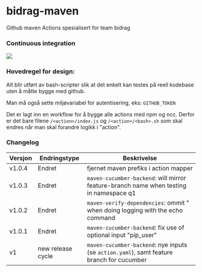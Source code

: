 # bidrag-maven
Github maven Actions spesialisert for team bidrag

### Continuous integration
![](https://github.com/navikt/bidrag-maven/workflows/build%20actions/badge.svg)

### Hovedregel for design:
Alt blir utført av bash-scripter slik at det enkelt kan testes på reell kodebase uten å måtte bygge med github.

Man må også sette miljøvariabel for autentisering, eks: `GITHUB_TOKEN`

Det er lagt inn en workflow for å bygge alle actions med npm og ncc. Derfor er det bare filene `/<action>/index.js` og `/<action>/<bash>.sh` som skal
endres når man skal forandre logikk i "action".

### Changelog

Versjon | Endringstype      | Beskrivelse
--------|-------------------|------------
v1.0.4  | Endret            | fjernet maven prefiks i action mapper
v1.0.3  | Endret            | `maven-cucumber-backend`: will mirror feature-branch name when testing in namespace q1
v1.0.2  | Endret            | `maven-verify-dependencies`: ommit " when doing logging with the echo command
v1.0.1  | Endret            | `maven-cucumber-backend`: fix use of optional input "pip_user" 
v1      | new release cycle | `maven-cucumber-backend`: nye inputs (se `action.yaml`), samt feature branch for cucumber 
